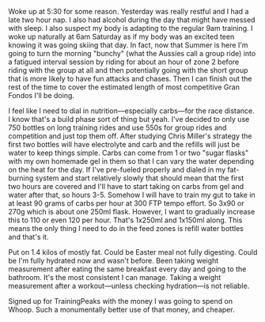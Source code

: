 Woke up at 5:30 for some reason. Yesterday was really restful and I had a late two hour nap. I also had alcohol during the day that might have messed with sleep. I also suspect my body is adapting to the regular 9am training. I woke up naturally at 6am Saturday as if my body was an excited teen knowing it was going skiing that day. In fact, now that Summer is here I'm going to turn the morning "bunchy" (what the Aussies call a group ride) into a fatigued interval session by riding for about an hour of zone 2 before riding with the group at all and then potentially going with the short group that is more likely to have fun attacks and chases. Then I can finish out the rest of the time to cover the estimated length of most competitive Gran Fondos I'll be doing.

I feel like I need to dial in nutrition—especially carbs—for the race distance. I know that's a build phase sort of thing but yeah. I've decided to only use 750 bottles on long training rides and use 550s for group rides and competition and just top them off. After studying Chris Miller's strategy the first two bottles will have electrolyte and carb and the refills will just be water to keep things simple. Carbs can come from 1 or two "sugar flasks" with my own homemade gel in them so that I can vary the water depending on the heat for the day. If I've pre-fueled properly and dialed in my fat-burning system and start relatively slowly that should mean that the first two hours are covered and I'll have to start taking on carbs from gel and water after that, so hours 3-5. Somehow I will have to train my gut to take in at least 90 grams of carbs per hour at 300 FTP tempo effort. So 3x90 or 270g which is about one 250ml flask. However, I want to gradually increase this to 110 or even 120 per hour. That's 1x250ml and 1x150ml along. This means the only thing I need to do in the feed zones is refill water bottles and that's it. 

Put on 1.4 kilos of mostly fat. Could be Easter meal not fully digesting. Could be I'm fully hydrated now and wasn't before. Been taking weight measurement after eating the same breakfast every day and going to the bathroom. It's the most consistent I can manage. Taking a weight measurement after a workout—unless checking hydration—is not reliable.

Signed up for TrainingPeaks with the money I was going to spend on Whoop. Such a monumentally better use of that money, and cheaper.